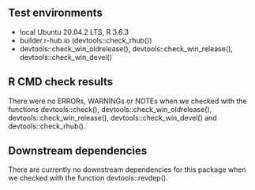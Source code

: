 
## Test environments

* local Ubuntu 20.04.2 LTS, R 3.6.3
* builder.r-hub.io (devtools::check_rhub())
* devtools::check_win_oldrelease(), devtools::check_win_release(), devtools::check_win_devel()

## R CMD check results

There were no ERRORs, WARNINGs or NOTEs when we checked with the functions devtools::check(), devtools::check_win_oldrelease(), devtools::check_win_release(), devtools::check_win_devel() and devtools::check_rhub().

## Downstream dependencies

There are currently no downstream dependencies for this package when we checked with the function devtools::revdep().
